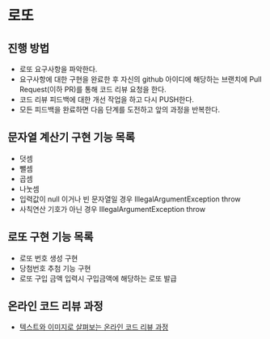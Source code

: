 # 로또

## 진행 방법

* 로또 요구사항을 파악한다.
* 요구사항에 대한 구현을 완료한 후 자신의 github 아이디에 해당하는 브랜치에 Pull Request(이하 PR)를 통해 코드 리뷰 요청을 한다.
* 코드 리뷰 피드백에 대한 개선 작업을 하고 다시 PUSH한다.
* 모든 피드백을 완료하면 다음 단계를 도전하고 앞의 과정을 반복한다.

## 문자열 계산기 구현 기능 목록

* 덧셈
* 뺄셈
* 곱셈
* 나눗셈
* 입력값이 null 이거나 빈 문자열일 경우 IllegalArgumentException throw
* 사칙연산 기호가 아닌 경우 IllegalArgumentException throw

## 로또 구현 기능 목록

* 로또 번호 생성 구현
* 당첨번호 추첨 기능 구현
* 로또 구입 금액 입력시 구입금액에 해당하는 로또 발급

## 온라인 코드 리뷰 과정

* [텍스트와 이미지로 살펴보는 온라인 코드 리뷰 과정](https://github.com/next-step/nextstep-docs/tree/master/codereview)
